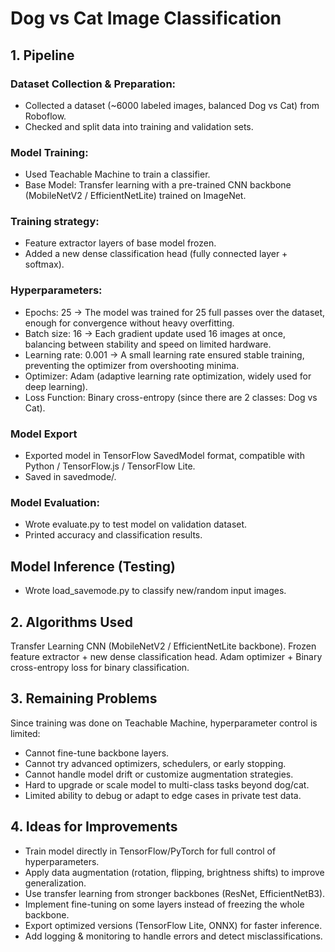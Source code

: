 # Dog vs Cat Image Classification
## 1. Pipeline
### Dataset Collection & Preparation:
- Collected a dataset (~6000 labeled images, balanced Dog vs Cat) from Roboflow.
- Checked and split data into training and validation sets.
### Model Training:
- Used Teachable Machine to train a classifier.
- Base Model: Transfer learning with a pre-trained CNN backbone (MobileNetV2 / EfficientNetLite) trained on ImageNet.
### Training strategy:
- Feature extractor layers of base model frozen.
- Added a new dense classification head (fully connected layer + softmax).
### Hyperparameters:
- Epochs: 25 → The model was trained for 25 full passes over the dataset, enough for convergence without heavy overfitting.
- Batch size: 16 → Each gradient update used 16 images at once, balancing between stability and speed on limited hardware.
- Learning rate: 0.001 → A small learning rate ensured stable training, preventing the optimizer from overshooting minima.
- Optimizer: Adam (adaptive learning rate optimization, widely used for deep learning).
- Loss Function: Binary cross-entropy (since there are 2 classes: Dog vs Cat).
### Model Export
- Exported model in TensorFlow SavedModel format, compatible with Python / TensorFlow.js / TensorFlow Lite.
- Saved in savedmode/.
### Model Evaluation: 
- Wrote evaluate.py to test model on validation dataset.
- Printed accuracy and classification results.
## Model Inference (Testing)
- Wrote load_savemode.py to classify new/random input images.
## 2. Algorithms Used
Transfer Learning CNN (MobileNetV2 / EfficientNetLite backbone).
Frozen feature extractor + new dense classification head.
Adam optimizer + Binary cross-entropy loss for binary classification.
## 3. Remaining Problems
Since training was done on Teachable Machine, hyperparameter control is limited:
- Cannot fine-tune backbone layers.
- Cannot try advanced optimizers, schedulers, or early stopping.
- Cannot handle model drift or customize augmentation strategies.
- Hard to upgrade or scale model to multi-class tasks beyond dog/cat.
- Limited ability to debug or adapt to edge cases in private test data.
## 4. Ideas for Improvements
- Train model directly in TensorFlow/PyTorch for full control of hyperparameters.
- Apply data augmentation (rotation, flipping, brightness shifts) to improve generalization.
- Use transfer learning from stronger backbones (ResNet, EfficientNetB3).
- Implement fine-tuning on some layers instead of freezing the whole backbone.
- Export optimized versions (TensorFlow Lite, ONNX) for faster inference.
- Add logging & monitoring to handle errors and detect misclassifications.







